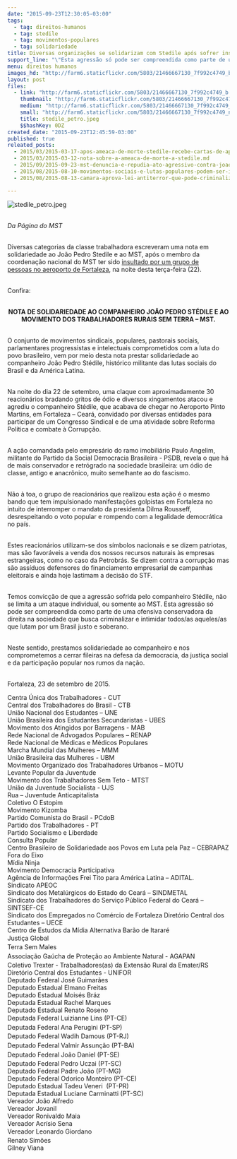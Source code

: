 ```yaml
---
date: "2015-09-23T12:30:05-03:00"
tags:
  - tag: direitos-humanos
  - tag: stedile
  - tag: movimentos-populares
  - tag: solidariedade
title: Diversas organizações se solidarizam com Stedile após sofrer insultos em Fortaleza
support_line: "\"Esta agressão só pode ser compreendida como parte de uma ofensiva conservadora da direita na sociedade que busca criminalizar e intimidar todos/as aqueles/as que lutam por um Brasil justo e soberano\"."
menu: direitos humanos
images_hd: "http://farm6.staticflickr.com/5803/21466667130_7f992c4749_b.jpg"
layout: post
files:
  - link: "http://farm6.staticflickr.com/5803/21466667130_7f992c4749_b.jpg"
    thumbnail: "http://farm6.staticflickr.com/5803/21466667130_7f992c4749_t.jpg"
    medium: "http://farm6.staticflickr.com/5803/21466667130_7f992c4749_z.jpg"
    small: "http://farm6.staticflickr.com/5803/21466667130_7f992c4749_n.jpg"
    title: stedile_petro.jpeg
    $$hashKey: 0DZ
created_date: "2015-09-23T12:45:59-03:00"
published: true
releated_posts:
  - 2015/03/2015-03-17-apos-ameaca-de-morte-stedile-recebe-cartas-de-apoio-e-solidariedade-de-vindas-de-todo-o-mundo.md
  - 2015/03/2015-03-12-nota-sobre-a-ameaca-de-morte-a-stedile.md
  - 2015/09/2015-09-23-mst-denuncia-e-repudia-ato-agressivo-contra-joao-pedro-stedile.md
  - 2015/08/2015-08-10-movimentos-sociais-e-lutas-populares-podem-ser-incluidos-em-lei-antiterrorismo.md
  - 2015/08/2015-08-13-camara-aprova-lei-antiterror-que-pode-criminalizar-movimentos-populares.md

---
```

<p><img alt="stedile_petro.jpeg" src="http://farm6.staticflickr.com/5803/21466667130_7f992c4749_b.jpg" /><br />
&nbsp;</p>

<p><em>Da P&aacute;gina do MST</em></p>

<p><br />
Diversas categorias da classe trabalhadora escreveram uma nota em solidariedade ao Jo&atilde;o Pedro Stedile e ao MST, ap&oacute;s o membro da coordena&ccedil;&atilde;o nacional do MST ter sido <a href="http://www.mst.org.br/2015/09/23/mst-denuncia-e-repudia-ato-agressivo-contra-joao-pedro-stedile.html">insultado por um grupo de pessoas&nbsp;no aeroporto de Fortaleza</a>, na noite desta ter&ccedil;a-feira (22).</p>

<p><br />
Confira:</p>

<p style="text-align: center;"><br />
<strong>NOTA DE SOLIDARIEDADE AO COMPANHEIRO JO&Atilde;O PEDRO ST&Eacute;DILE E AO MOVIMENTO DOS TRABALHADORES RURAIS SEM TERRA &ndash; MST.</strong></p>

<p><br />
O conjunto de movimentos sindicais, populares, pastorais sociais, parlamentares progressistas e intelectuais comprometidos com a luta do povo brasileiro, vem por meio desta nota prestar solidariedade ao companheiro Jo&atilde;o Pedro St&eacute;dile, hist&oacute;rico militante das lutas sociais do Brasil e da Am&eacute;rica Latina.</p>

<p><br />
Na noite do dia 22 de setembro, uma claque com aproximadamente 30 reacion&aacute;rios bradando gritos de &oacute;dio e diversos xingamentos atacou e agrediu o companheiro St&eacute;dile, que acabava de chegar no Aeroporto Pinto Martins, em Fortaleza &ndash; Cear&aacute;, convidado por diversas entidades para participar de um Congresso Sindical e de uma atividade sobre Reforma Pol&iacute;tica e combate &agrave; Corrup&ccedil;&atilde;o.&nbsp;</p>

<p><br />
A a&ccedil;&atilde;o comandada pelo empres&aacute;rio do ramo imobili&aacute;rio Paulo Angelim, militante do Partido da Social Democracia Brasileira - PSDB, revela o que h&aacute; de mais conservador e retr&oacute;grado na sociedade brasileira: um &oacute;dio de classe, antigo e anacr&ocirc;nico, muito semelhante ao do fascismo.</p>

<p><br />
N&atilde;o &agrave; toa, o grupo de reacion&aacute;rios que realizou esta a&ccedil;&atilde;o &eacute; o mesmo bando que tem impulsionado manifesta&ccedil;&otilde;es golpistas em Fortaleza no intuito de interromper o mandato da presidenta Dilma Rousseff, desrespeitando o voto popular e rompendo com a legalidade democr&aacute;tica no pa&iacute;s.</p>

<p><br />
Estes reacion&aacute;rios utilizam-se dos s&iacute;mbolos nacionais e se dizem patriotas, mas s&atilde;o favor&aacute;veis a venda dos nossos recursos naturais &agrave;s empresas estrangeiras, como no caso da Petrobr&aacute;s. Se dizem contra a corrup&ccedil;&atilde;o mas s&atilde;o ass&iacute;duos defensores do financiamento empresarial de campanhas eleitorais e ainda hoje lastimam a decis&atilde;o do STF.&nbsp;</p>

<p><br />
Temos convic&ccedil;&atilde;o de que a agress&atilde;o sofrida pelo companheiro St&eacute;dile, n&atilde;o se limita a um ataque individual, ou somente ao MST. Esta agress&atilde;o s&oacute; pode ser compreendida como parte de uma ofensiva conservadora da direita na sociedade que busca criminalizar e intimidar todos/as aqueles/as que lutam por um Brasil justo e soberano.&nbsp;</p>

<p><br />
Neste sentido, prestamos solidariedade ao companheiro e nos comprometemos a cerrar fileiras na defesa da democracia, da justi&ccedil;a social e da participa&ccedil;&atilde;o popular nos rumos da na&ccedil;&atilde;o.</p>

<p><br />
Fortaleza, 23 de setembro de 2015.</p>

<p>Centra &Uacute;nica dos Trabalhadores - CUT<br />
Central dos Trabalhadores do Brasil - CTB<br />
Uni&atilde;o Nacional dos Estudantes &ndash; UNE<br />
Uni&atilde;o Brasileira dos Estudantes Secundaristas - UBES<br />
Movimento dos Atingidos por Barragens - MAB<br />
Rede Nacional de Advogados Populares &ndash; RENAP<br />
Rede Nacional de M&eacute;dicas e M&eacute;dicos Populares&nbsp;<br />
Marcha Mundial das Mulheres &ndash; MMM<br />
Uni&atilde;o Brasileira das Mulheres - UBM<br />
Movimento Organizado dos Trabalhadores Urbanos &ndash; MOTU<br />
Levante Popular da Juventude<br />
Movimento dos Trabalhadores Sem Teto - MTST<br />
Uni&atilde;o da Juventude Socialista - UJS<br />
Rua &ndash; Juventude Anticapitalista<br />
Coletivo O Estopim<br />
Movimento Kizomba<br />
Partido Comunista do Brasil - PCdoB<br />
Partido dos Trabalhadores - PT<br />
Partido Socialismo e Liberdade<br />
Consulta Popular<br />
Centro Brasileiro de Solidariedade aos Povos em Luta pela Paz &ndash; CEBRAPAZ<br />
Fora do Eixo<br />
M&iacute;dia Ninja<br />
Movimento Democracia Participativa<br />
Ag&ecirc;ncia de Informa&ccedil;&otilde;es Frei Tito para Am&eacute;rica Latina &ndash; ADITAL.<br />
Sindicato APEOC&nbsp;<br />
Sindicato dos Metal&uacute;rgicos do Estado do Cear&aacute; &ndash; SINDMETAL<br />
Sindicato dos Trabalhadores do Servi&ccedil;o P&uacute;blico Federal do Cear&aacute; &ndash; SINTSEF-CE<br />
Sindicato dos Empregados no Com&eacute;rcio de Fortaleza&nbsp;Diret&oacute;rio Central dos Estudantes &ndash; UECE<br />
Centro de Estudos da M&iacute;dia Alternativa Bar&atilde;o de Itarar&eacute;<br />
<span style="line-height: 20.8px;">Justi&ccedil;a Global</span><br style="line-height: 20.8px;" />
<span style="line-height: 20.8px;">Terra Sem Males<br />
Associa&ccedil;&atilde;o Ga&uacute;cha de Prote&ccedil;&atilde;o ao Ambiente Natural -&nbsp;</span>AGAPAN<br />
Coletivo Trexter - Trabalhadores(as) da Extens&atilde;o Rural da Emater/RS<br />
Diret&oacute;rio Central dos Estudantes - UNIFOR<br />
Deputado Federal Jos&eacute; Guimar&atilde;es<br />
Deputado Estadual Elmano Freitas<br />
Deputado Estadual Mois&eacute;s Br&aacute;z<br />
Deputada Estadual Rachel Marques<br />
Deputado Estadual Renato Roseno<br />
<span style="line-height: 20.8px;">Deputada Federal Luizianne Lins (PT-CE)</span><br style="line-height: 20.8px;" />
<span style="line-height: 20.8px;">Deputada Federal Ana Perugini (PT-SP)</span><br style="line-height: 20.8px;" />
<span style="line-height: 20.8px;">Deputado Federal&nbsp;</span><span style="line-height: 20.8px;">Wadih Damous&nbsp;</span><span style="line-height: 20.8px;">(PT-RJ)</span><br style="line-height: 20.8px;" />
<span style="line-height: 20.8px;">Deputado Federal&nbsp;</span><span style="line-height: 20.8px;">Valmir Assun&ccedil;&atilde;o (</span><span style="line-height: 20.8px;">PT-BA)</span><br style="line-height: 20.8px;" />
<span style="line-height: 20.8px;">Deputado Federal&nbsp;Jo&atilde;o Daniel (PT-SE)</span><br />
Deputado Federal Pedro Uczai (PT-SC)<br />
Deputado Federal Padre Jo&atilde;o (PT-MG)<br />
Deputado Federal Odorico Monteiro (PT-CE)<br />
Deputado Estadual Tadeu Veneri &nbsp;(PT-PR)<br />
Deputada Estadual Luciane Carminatti (PT-SC)<br />
Vereador Jo&atilde;o Alfredo<br />
Vereador Jovanil<br />
Vereador Ronivaldo Maia<br />
Vereador Acr&iacute;sio Sena<br />
<span style="line-height: 20.8px;">Vereador Leonardo Giordano</span><br />
Renato Sim&otilde;es&nbsp;<br />
Gilney Viana</p>
